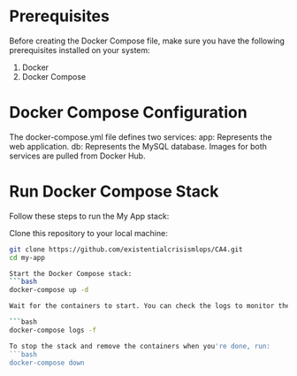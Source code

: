 # Prerequisites
Before creating the Docker Compose file, make sure you have the following prerequisites installed on your system:
1. Docker
2. Docker Compose

# Docker Compose Configuration
The docker-compose.yml file defines two services:
app: Represents the web application.
db: Represents the MySQL database.
Images for both services are pulled from Docker Hub.

# Run Docker Compose Stack
Follow these steps to run the My App stack:

Clone this repository to your local machine:

 ```bash
git clone https://github.com/existentialcrisismlops/CA4.git
cd my-app

Start the Docker Compose stack:
 ```bash
docker-compose up -d

Wait for the containers to start. You can check the logs to monitor the progress:

 ```bash
docker-compose logs -f

To stop the stack and remove the containers when you're done, run:
 ```bash
docker-compose down
